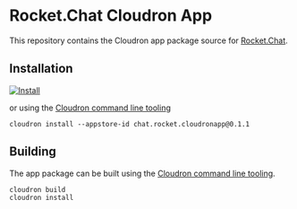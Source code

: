 # Rocket.Chat Cloudron App

This repository contains the Cloudron app package source for [Rocket.Chat](https://github.com/RocketChat/Rocket.Chat).

## Installation

[![Install](https://cloudron.io/img/button32.png)](https://cloudron.io/button.html?app=chat.rocket.cloudronapp)

or using the [Cloudron command line tooling](https://dev.cloudron.io/references/cli.html)

```
cloudron install --appstore-id chat.rocket.cloudronapp@0.1.1
```

## Building

The app package can be built using the [Cloudron command line tooling](https://dev.cloudron.io/references/cli.html).

```
cloudron build
cloudron install
```

